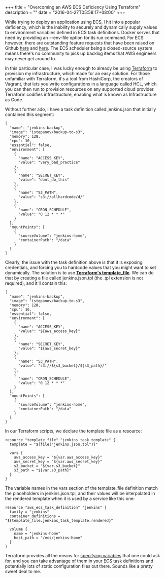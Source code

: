 +++
title = "Overcoming an AWS ECS Deficiency Using Terraform"
description = ""
date = "2016-04-27T05:58:17+08:00"
+++

While trying to deploy an application using ECS, I hit into a popular deficiency, which is the inability to securely and dynamically supply values to environment variables defined in ECS task definitions. Docker serves that need by providing an --env-file option for its run command. For ECS however, there are outstanding feature requests that have been raised on Github [here](https://github.com/aws/amazon-ecs-agent/issues/3) and [here](https://github.com/aws/amazon-ecs-agent/issues/247). The ECS scheduler being a closed-source system means there's no community to pick up backlog items that AWS engineers may never get around to.

In this particular case, I was lucky enough to already be using [Terraform](https://www.terraform.io/) to provision my infrastructure, which made for an easy solution. For those unfamiliar with Terraform, it's a tool from HashiCorp, the creators of Vagrant, that lets you write configurations in a language called HCL, which you can then run to provision resources on any supported cloud provider. Terraform codifies infrastructure, enabling what is known as Infrastructure as Code.

Without further ado, I have a task definition called jenkins.json that initially contained this segment:

	{
	  "name": "jenkins-backup",
	  "image": "istepanov/backup-to-s3",
      "memory": 128,
	  "cpu": 10,
      "essential": false,
      "environment": [
        {
          "name": "ACCESS_KEY",
          "value": "very_bad_practice"
        },
        {
          "name": "SECRET_KEY",
          "value": "dont_do_this"
        },
        {
          "name": "S3_PATH",
          "value": "s3://allhardcode/d/"
        },
        {
          "name": "CRON_SCHEDULE",
          "value": "0 12 * * *"
        }
      ],
      "mountPoints": [
        {
          "sourceVolume": "jenkins-home",
          "containerPath": "/data"
        }
      ]
    }
  
Clearly, the issue with the task definition above is that it is exposing credentials, and forcing you to hardcode values that you might want to set dynamically. The solution is to use [__Terraform's template_file__](https://www.terraform.io/docs/providers/template/r/file.html). We can do that by creating a file called jenkins.json.tpl (the .tpl extension is not required), and it'll contain this:

	{
	  "name": "jenkins-backup",
	  "image": "istepanov/backup-to-s3",
      "memory": 128,
	  "cpu": 10,
      "essential": false,
      "environment": [
        {
          "name": "ACCESS_KEY",
          "value": "${aws_access_key}"
        },
        {
          "name": "SECRET_KEY",
          "value": "${aws_secret_key}"
        },
        {
          "name": "S3_PATH",
          "value": "s3://${s3_bucket}/${s3_path}/"
        },
        {
          "name": "CRON_SCHEDULE",
          "value": "0 12 * * *"
        }
      ],
      "mountPoints": [
        {
          "sourceVolume": "jenkins-home",
          "containerPath": "/data"
        }
      ]
    }
In our Terraform scripts, we declare the template file as a resource:

	resource "template_file" "jenkins_task_template" {
	  template = "${file("jenkins.json.tpl")}"
	
	  vars {
	    aws_access_key = "${var.aws_access_key}"
	    aws_secret_key = "${var.aws_secret_key}"
	    s3_bucket = "${var.s3_bucket}"
	    s3_path = "${var.s3_path}"
	  }
	}
The variable names in the vars section of the template_file definition match the placeholders in jenkins.json.tpl, and their values will be interpolated in the rendered template when it is used by a service like this one:

	resource "aws_ecs_task_definition" "jenkins" {
	  family = "jenkins"
	  container_definitions = "${template_file.jenkins_task_template.rendered}"
	
	  volume {
	    name = "jenkins-home"
	    host_path = "/ecs/jenkins-home"
	  }
	}
Terraform provides all the means for [specifying variables](https://www.terraform.io/docs/configuration/variables.html) that one could ask for, and you can take advantage of them in your ECS task definitions and potentially lots of static configuration files out there. Sounds like a pretty sweet deal to me.
